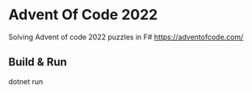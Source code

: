 # Advent Of Code 2022

Solving Advent of code 2022 puzzles in F#
https://adventofcode.com/

## Build & Run

dotnet run
